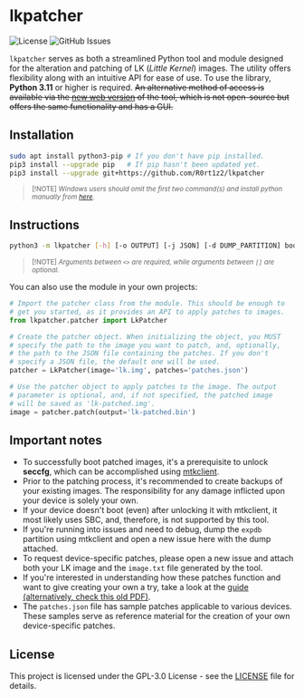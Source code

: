 # lkpatcher

![License](https://img.shields.io/github/license/R0rt1z2/lkpatcher)
![GitHub Issues](https://img.shields.io/github/issues-raw/R0rt1z2/lkpatcher?color=red)

`lkpatcher` serves as both a streamlined Python tool and module designed for the alteration and patching of LK (_Little Kernel_) images. The utility offers flexibility along with an intuitive API for ease of use. To use the library, **Python 3.11** or higher is required. ~~An alternative method of access is available via the [new web version](https://lkpatcher.r0rt1z2.com/) of the tool, which is not open-source but offers the same functionality and has a GUI.~~

## Installation

```bash
sudo apt install python3-pip # If you don't have pip installed.
pip3 install --upgrade pip   # If pip hasn't been updated yet.
pip3 install --upgrade git+https://github.com/R0rt1z2/lkpatcher
```
> <small>[!NOTE]
> _Windows users should omit the first two command(s) and install python manually from [here](https://www.python.org/downloads/)._</small>

## Instructions
```bash
python3 -m lkpatcher [-h] [-o OUTPUT] [-j JSON] [-d DUMP_PARTITION] bootloader_image
```
> <small>[!NOTE]
> _Arguments between `<>` are required, while arguments between `[]` are optional.</small>_

You can also use the module in your own projects:
```python
# Import the patcher class from the module. This should be enough to
# get you started, as it provides an API to apply patches to images.
from lkpatcher.patcher import LkPatcher

# Create the patcher object. When initializing the object, you MUST
# specify the path to the image you want to patch, and, optionally,
# the path to the JSON file containing the patches. If you don't
# specify a JSON file, the default one will be used.
patcher = LkPatcher(image='lk.img', patches='patches.json')

# Use the patcher object to apply patches to the image. The output
# parameter is optional, and, if not specified, the patched image
# will be saved as 'lk-patched.img'.
image = patcher.patch(output='lk-patched.bin')
```

## Important notes
- To successfully boot patched images, it's a prerequisite to unlock **seccfg**, which can be accomplished using [mtkclient](https://github.com/bkerler/mtkclient).
- Prior to the patching process, it's recommended to create backups of your existing images. The responsibility for any damage inflicted upon your device is solely your own. 
- If your device doesn't boot (even) after unlocking it with mtkclient, it most likely uses SBC, and, therefore, is not supported by this tool.
- If you're running into issues and need to debug, dump the `expdb` partition using mtkclient and open a new issue here with the dump attached.
- To request device-specific patches, please open a new issue and attach both your LK image and the `image.txt` file generated by the tool.
- If you're interested in understanding how these patches function and want to give creating your own a try, take a look at the [guide](https://blog.r0rt1z2.com/patch-mediatek-bootloader-images-lk.html) [(alternatively, check this old PDF)](https://github.com/R0rt1z2/lkpatcher/blob/ab9f8bb5b17aebf35bcfdf83db084a15cc50a9cf/guide.pdf).
- The `patches.json` file has sample patches applicable to various devices. These samples serve as reference material for the creation of your own device-specific patches.

## License
This project is licensed under the GPL-3.0 License - see the [LICENSE](https://github.com/R0rt1z2/lkpatcher/tree/master/LICENSE) file for details.
